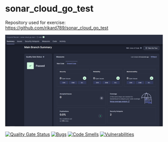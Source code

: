 # sonar_cloud_go_test

Repository used for exercise: https://github.com/rikard789/sonar_cloud_go_test

![img.png](img.png)


[![Quality Gate Status](https://sonarcloud.io/api/project_badges/measure?project=rikard789_sonar_cloud_go_test&metric=alert_status)](https://sonarcloud.io/summary/new_code?id=rikard789_sonar_cloud_go_test)
[![Bugs](https://sonarcloud.io/api/project_badges/measure?project=rikard789_sonar_cloud_go_test&metric=bugs)](https://sonarcloud.io/summary/new_code?id=rikard789_sonar_cloud_go_test)
[![Code Smells](https://sonarcloud.io/api/project_badges/measure?project=rikard789_sonar_cloud_go_test&metric=code_smells)](https://sonarcloud.io/summary/new_code?id=rikard789_sonar_cloud_go_test)
[![Vulnerabilities](https://sonarcloud.io/api/project_badges/measure?project=rikard789_sonar_cloud_go_test&metric=vulnerabilities)](https://sonarcloud.io/summary/new_code?id=rikard789_sonar_cloud_go_test)
